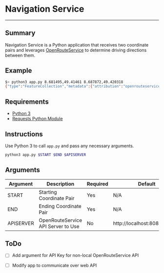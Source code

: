 # Navigation Service

<hr>

## Summary

Navigation Service is a Python application that receives two coordinate pairs and leverages [OpenRouteService](https://github.com/GIScience/openrouteservice) to determine driving directions between them. 

## Example

```bash
$> python3 app.py 8.681495,49.41461 8.687872,49.420318
{"type":"FeatureCollection","metadata":{"attribution":"openrouteservice.org, OpenStreetMap contributors","service":"routing","timestamp":1638731341901,"query":{"coordinates":[[8.681495,49.41461],[8.687872,49.420318]],"profile":"driving-car","format":"json"},"engine":{"version":"6.6.1","build_date":"2021-12-05T18:17:38Z","graph_date":"2021-12-05T18:20:23Z"}},"features":[{"bbox":[8.681445,49.41461,8.690123,49.420514],"type":"Feature","properties":{"segments":[{"distance":1365.3,"duration":315.2,"steps":[{"distance":312.2,"duration":74.9,"type":11,"instruction":"Head north on Wielandtstraße","name":"Wielandtstraße","way_points":[0,6]},{"distance":253.2,"duration":60.8,"type":1,"instruction":"Turn right onto Mönchhofstraße","name":"Mönchhofstraße","way_points":[6,13]},{"distance":213.2,"duration":51.2,"type":0,"instruction":"Turn left onto Keplerstraße","name":"Keplerstraße","way_points":[13,14]},{"distance":372.9,"duration":89.5,"type":1,"instruction":"Turn right onto Moltkestraße","name":"Moltkestraße","way_points":[14,20]},{"distance":83.0,"duration":7.5,"type":0,"instruction":"Turn left onto Handschuhsheimer Landstraße, B 3","name":"Handschuhsheimer Landstraße, B 3","way_points":[20,22]},{"distance":130.8,"duration":31.4,"type":0,"instruction":"Turn left onto Roonstraße","name":"Roonstraße","way_points":[22,25]},{"distance":0.0,"duration":0.0,"type":10,"instruction":"Arrive at Roonstraße, straight ahead","name":"-","way_points":[25,25]}]}],"way_points":[0,25],"summary":{"distance":1365.3,"duration":315.2}},"geometry":{"coordinates":[[8.681495,49.41461],[8.681445,49.415755],[8.681509,49.416087],[8.681674,49.4166],[8.681815,49.417079],[8.681873,49.417276],[8.681882,49.417391],[8.682107,49.41739],[8.682461,49.417389],[8.68269,49.417388],[8.682782,49.417388],[8.683596,49.417386],[8.684681,49.417373],[8.685382,49.417368],[8.68504,49.419273],[8.686507,49.41943],[8.687109,49.419488],[8.6883,49.41962],[8.688398,49.41963],[8.690104,49.419828],[8.690123,49.419833],[8.689854,49.420216],[8.689652,49.420514],[8.68963,49.42051],[8.688601,49.420393],[8.687872,49.420318]],"type":"LineString"}}],"bbox":[8.681445,49.41461,8.690123,49.420514]}
````

## Requirements

* [Python 3](https://www.python.org/downloads/)
* [Requests Python Module](https://docs.python-requests.org/en/latest/user/install/)

## Instructions

Use Python 3 to call `app.py` and pass any necessary arguments. 

```bash
python3 app.py $START $END $APISERVER
```

## Arguments

| Argument  | Description                        | Required | Default                       |
| --------- | ---------------------------------- | -------- | ----------------------------- |
| START     | Starting Coordinate Pair           | Yes      | N/A                           |
| END       | Ending Coordinate Pair             | Yes      | N/A                           |
| APISERVER | OpenRouteService API Server to Use | No       | http://localhost:8080/ors/v2/ |

## ToDo

- [ ] Add argument for API Key for non-local OpenRouteService API
- [ ] Modify app to communicate over web API



